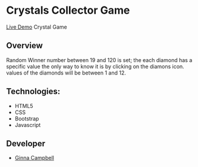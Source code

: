 # Crystals Collector Game
 
[Live Demo](https://ginnac.github.io/unit-4-game/) 
Crystal Game

## Overview
Random Winner number between 19 and 120 is set; the each diamond has a specific value the only way to know it is by clicking on the diamons icon. values of the diamonds will be between 1 and 12.


## Technologies:
* HTML5
* CSS
* Bootstrap
* Javascript

    
## Developer
  * [Ginna Campbell](https://github.com/ginnac)

